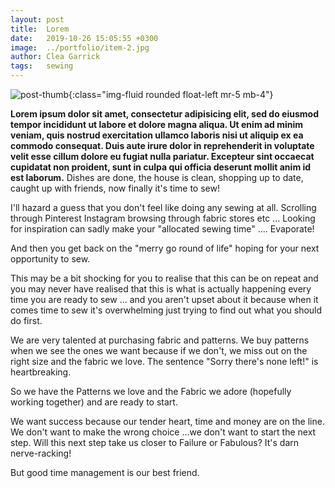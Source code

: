 ```yaml
---
layout: post
title:  Lorem
date:   2019-10-26 15:05:55 +0300
image:  ../portfolio/item-2.jpg
author: Clea Garrick
tags:   sewing
---
```

![post-thumb]({{site.baseurl}}/assets/images/blog/post-1.jpg){:class="img-fluid rounded float-left mr-5 mb-4"}

**Lorem ipsum dolor sit amet, consectetur adipisicing elit, sed do eiusmod tempor incididunt ut labore et dolore magna aliqua. Ut enim ad minim veniam, quis nostrud exercitation ullamco laboris nisi ut aliquip ex ea commodo consequat. Duis aute irure dolor in reprehenderit in voluptate velit esse cillum dolore eu fugiat nulla pariatur. Excepteur sint occaecat cupidatat non proident, sunt in culpa qui officia deserunt mollit anim id est laborum.**
Dishes are done, the house is clean, shopping up to date, caught up with friends, now finally it's time to sew!

I'll hazard a guess that you don't feel like doing any sewing at all.
Scrolling through Pinterest Instagram browsing through fabric stores etc ...
Looking for inspiration can sadly make your "allocated sewing time" .... Evaporate!

And then you get back on the "merry go round of life" hoping for your next opportunity to sew.

This may be a bit shocking for you to realise that this can be on repeat and you may never have realised that this is what is actually happening every time you are ready to sew ... and you aren't upset about it because when it comes time to sew it's overwhelming just trying to find out what you should do first.

We are very talented at purchasing fabric and patterns. We buy patterns when we see the ones we want because if we don't, we miss out on the right size and the fabric we love. The sentence "Sorry there's none left!" is heartbreaking.

So we have the Patterns we love and the Fabric we adore (hopefully working together) and are ready to start.

We want success because our tender heart, time and money are on the line. We don't want to make the wrong choice …we don't want to start the next step. Will this next step take us closer to Failure or Fabulous? It's darn nerve-racking!

But good time management is our best friend.
